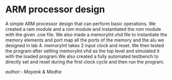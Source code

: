 # ARM processor design

A simple ARM processor design that can perform basic operations. We created a ram module and  a rom module and instantiated the rom module with the given .coe file. We also made a memoryInt.vhd file to instantiate the memory elements and port map all the ports of the memory and the alu we designed in lab 4. memoryInt takes 2 input clock and reset. We then tested the program after setting memoryInt.vhd as the top level and simulated it with the loaded program.We also created a fully automated testbench to directly set and reset during the first clock cycle and then run the program.

*author:- Mayank & Medha*
